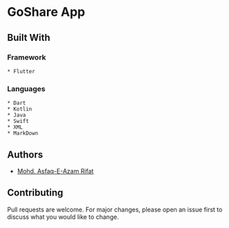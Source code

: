 # GoShare App

## Built With
### Framework
    * Flutter
### Languages
    * Dart
    * Kotlin
    * Java
    * Swift
    * XML
    * MarkDown
    
## Authors
* [Mohd. Asfaq-E-Azam Rifat](https://github.com/Rifat15913)

## Contributing
Pull requests are welcome. For major changes, please open an issue first to discuss what you would like to change.